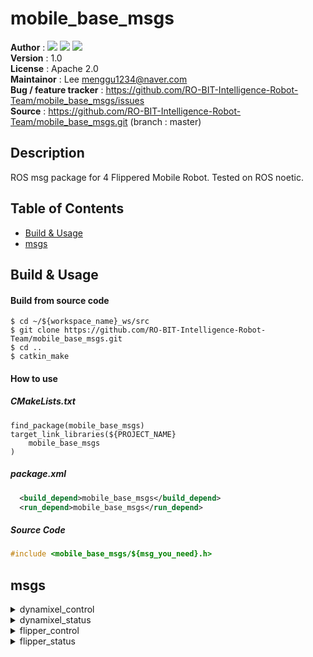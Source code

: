 # mobile_base_msgs
**Author** : <a href="https://github.com/mjlee111"><img src="https://img.shields.io/badge/Myeong Jin Lee-white?style=flat&logo=github&logoColor=red"/></a>
<a href="https://github.com/minseokle"><img src="https://img.shields.io/badge/Min Seok Lee-white?style=flat&logo=github&logoColor=red"/></a>   <a href="https://github.com/lee-sunkyoung"><img src="https://img.shields.io/badge/Sun Kyoung Lee-white?style=flat&logo=github&logoColor=red"/></a>   
**Version** : 1.0   
**License** : Apache 2.0      
**Maintainor** : Lee <menggu1234@naver.com>   
**Bug / feature tracker** : https://github.com/RO-BIT-Intelligence-Robot-Team/mobile_base_msgs/issues   
**Source** : https://github.com/RO-BIT-Intelligence-Robot-Team/mobile_base_msgs.git (branch : master)

## Description
ROS msg package for 4 Flippered Mobile Robot. Tested on ROS noetic.
## Table of Contents
- [Build & Usage](#build--usage)
- [msgs](#msgs)

## Build & Usage
#### Build from source code
```shell
$ cd ~/${workspace_name}_ws/src
$ git clone https://github.com/RO-BIT-Intelligence-Robot-Team/mobile_base_msgs.git
$ cd ..
$ catkin_make
```

#### How to use 
##### CMakeLists.txt
```CMakeLists
find_package(mobile_base_msgs)
target_link_libraries(${PROJECT_NAME}
    mobile_base_msgs 
)
```
##### package.xml
```xml
  <build_depend>mobile_base_msgs</build_depend>
  <run_depend>mobile_base_msgs</run_depend>
```
##### Source Code
```cpp
#include <mobile_base_msgs/${msg_you_need}.h>
```

## msgs
<details>
    <summary>  dynamixel_control </span> </summary>

```msg
########################################
# Messages
########################################
# dynamixel control msgs.

float64 profile_acceleration  #rad/s^2
float64 profile_velocity      #rad/s
float64 goal_position         #rad
```
</details>

<details>
    <summary>  dynamixel_status </span> </summary>

```msg
########################################
# Messages
########################################
# dynamixel_status msgs.

bool torque                 # on : 1 , off : 0
uint8 hardware_error_status # https://emanual.robotis.com/docs/kr/dxl/mx/mx-106-2/#shutdown63
bool moving                 # moving : 1 , stop : 0
bool in_position            # in position : 1 , out position : 0
float64 present_current     # A
float64 present_velocity    # rps
float64 present_position    # rad
```
</details>

<details>
    <summary>  flipper_control </span> </summary>

```msg
########################################
# Messages
########################################
# Robot flipper control msgs.

float32 target_pos    #degree
float32 target_vel    #rpm
float32 target_acc    #rpm/s
bool    init_req
```
</details>

<details>
    <summary>  flipper_status </span> </summary>

```msg
########################################
# Messages
########################################
# Robot flipper status msgs.

float32 present_pos   #deg
float32 present_vel   #rpm
float32 present_cur   #A
float32 present_temp  #C
int8    error_code
bool    init_done
bool    connect
```
</details>
